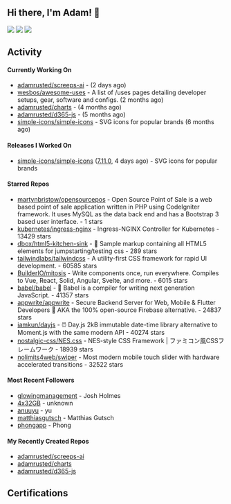 ## Hi there, I'm Adam! 👋

[![](https://img.shields.io/badge/-@adamrusted-%231DA1F2?style=for-the-badge&logo=twitter&logoColor=ffffff)](https://twitter.com/adamrusted)
[![](https://img.shields.io/badge/-@adamrusted-%23E1306C?style=for-the-badge&logo=instagram&logoColor=ffffff)](https://www.instagram.com/adamrusted/)
[![](https://img.shields.io/badge/-@adamrusted-%230A66C2?style=for-the-badge&logo=linkedin&logoColor=ffffff)](https://www.linkedin.com/in/adamrusted/)

## Activity

#### Currently Working On

- [adamrusted/screeps-ai](https://github.com/adamrusted/screeps-ai) -  (2 days ago)
- [wesbos/awesome-uses](https://github.com/wesbos/awesome-uses) - A list of /uses pages detailing developer setups, gear, software and configs. (2 months ago)
- [adamrusted/charts](https://github.com/adamrusted/charts) -  (4 months ago)
- [adamrusted/d365-js](https://github.com/adamrusted/d365-js) -  (5 months ago)
- [simple-icons/simple-icons](https://github.com/simple-icons/simple-icons) - SVG icons for popular brands (6 months ago)

#### Releases I Worked On

- [simple-icons/simple-icons](https://github.com/simple-icons/simple-icons) ([7.11.0](https://github.com/simple-icons/simple-icons/releases/tag/7.11.0), 4 days ago) - SVG icons for popular brands

#### Starred Repos

- [martynbristow/opensourcepos](https://github.com/martynbristow/opensourcepos) - Open Source Point of Sale is a web based point of sale application written in PHP using CodeIgniter framework. It uses MySQL as the data back end and has a Bootstrap 3 based user interface. - 1 stars
- [kubernetes/ingress-nginx](https://github.com/kubernetes/ingress-nginx) - Ingress-NGINX Controller for Kubernetes - 13429 stars
- [dbox/html5-kitchen-sink](https://github.com/dbox/html5-kitchen-sink) - :potable_water: Sample markup containing all HTML5 elements for jumpstarting/testing css - 289 stars
- [tailwindlabs/tailwindcss](https://github.com/tailwindlabs/tailwindcss) - A utility-first CSS framework for rapid UI development. - 60585 stars
- [BuilderIO/mitosis](https://github.com/BuilderIO/mitosis) - Write components once, run everywhere. Compiles to Vue, React, Solid, Angular, Svelte, and more.  - 6015 stars
- [babel/babel](https://github.com/babel/babel) - 🐠 Babel is a compiler for writing next generation JavaScript. - 41357 stars
- [appwrite/appwrite](https://github.com/appwrite/appwrite) - Secure Backend Server for Web, Mobile &amp; Flutter Developers 🚀 AKA the 100% open-source Firebase alternative. - 24837 stars
- [iamkun/dayjs](https://github.com/iamkun/dayjs) - ⏰ Day.js 2kB immutable date-time library alternative to Moment.js with the same modern API - 40274 stars
- [nostalgic-css/NES.css](https://github.com/nostalgic-css/NES.css) - NES-style CSS Framework | ファミコン風CSSフレームワーク - 18939 stars
- [nolimits4web/swiper](https://github.com/nolimits4web/swiper) - Most modern mobile touch slider with hardware accelerated transitions - 32522 stars

#### Most Recent Followers

- [glowingmanagement](https://github.com/glowingmanagement) - Josh Holmes
- [4x32GB](https://github.com/4x32GB) - unknown
- [anuuyu](https://github.com/anuuyu) - yu
- [matthiasgutsch](https://github.com/matthiasgutsch) - Matthias Gutsch
- [phongapp](https://github.com/phongapp) - Phong

#### My Recently Created Repos

- [adamrusted/screeps-ai](https://github.com/adamrusted/screeps-ai)
- [adamrusted/charts](https://github.com/adamrusted/charts)
- [adamrusted/d365-js](https://github.com/adamrusted/d365-js)

## Certifications

<!--START_SECTION:badges-->
<!--END_SECTION:badges-->

